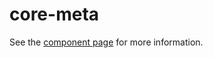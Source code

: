 core-meta
=========

See the [component page](http://polymer.github.io/core-meta) for more information.